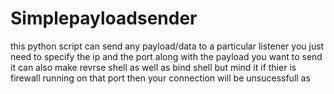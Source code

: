 # Simplepayloadsender
this python script can send any payload/data to a particular listener you just need to specify the ip and the port along with the payload you want to send
it can also make revrse shell as well as bind shell but mind it if thier is firewall running on that port then your connection will be unsucessfull as 
